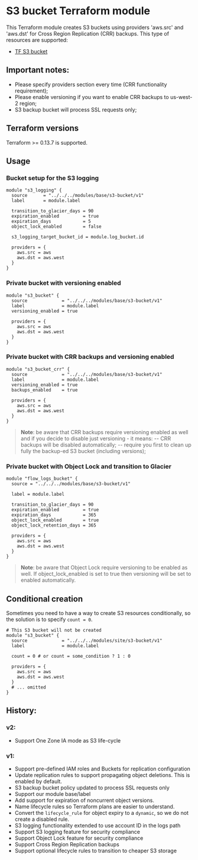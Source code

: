 # S3 bucket Terraform module

This Terraform module creates S3 buckets using providers 'aws.src' and 'aws.dst' for Cross Region Replication (CRR) backups.
This type of resources are supported:
* [TF S3 bucket](https://www.terraform.io/docs/providers/aws/r/s3_bucket.html)

## Important notes:

* Please specify providers section every time (CRR functionality requirement);
* Please enable versioning if you want to enable CRR backups to us-west-2 region;
* S3 backup bucket will process SSL requests only;

## Terraform versions

Terraform >= 0.13.7 is supported.

## Usage

### Bucket setup for the S3 logging
```hcl
module "s3_logging" {
  source      = "../../../modules/base/s3-bucket/v1"
  label       = module.label

  transition_to_glacier_days = 90
  expiration_enabled         = true
  expiration_days            = 5
  object_lock_enabled        = false

  s3_logging_target_bucket_id = module.log_bucket.id

  providers = {
    aws.src = aws
    aws.dst = aws.west
  }
}
```



### Private bucket with versioning enabled
```hcl
module "s3_bucket" {
  source             = "../../../modules/base/s3-bucket/v1"
  label              = module.label
  versioning_enabled = true

  providers = {
    aws.src = aws
    aws.dst = aws.west
  }
}
```

### Private bucket with CRR backups and versioning enabled

```hcl
module "s3_bucket_crr" {
  source             = "../../../modules/base/s3-bucket/v1"
  label              = module.label
  versioning_enabled = true
  backups_enabled    = true

  providers = {
    aws.src = aws
    aws.dst = aws.west
  }
}
```
> **Note**: be aware that CRR backups require versioning enabled as well and if you decide to disable just versioning - it means:
> -- CRR backups will be disabled automatically;
> -- require you first to clean up fully the backup-ed S3 bucket (including versions);

### Private bucket with Object Lock and transition to Glacier

```hcl
module "flow_logs_bucket" {
  source = "../../../modules/base/s3-bucket/v1"

  label = module.label

  transition_to_glacier_days = 90
  expiration_enabled         = true
  expiration_days            = 365
  object_lock_enabled        = true
  object_lock_retention_days = 365

  providers = {
    aws.src = aws
    aws.dst = aws.west
  }
}
```
> **Note**: be aware that Object Lock require versioning to be enabled as well.
> If object_lock_enabled is set to true then versioning will be set to enabled automatically.

## Conditional creation

Sometimes you need to have a way to create S3 resources conditionally, so the solution is to specify `count = 0`.

```hcl
# This S3 bucket will not be created
module "s3_bucket" {
  source             = "../../../modules/site/s3-bucket/v1"
  label              = module.label

  count = 0 # or count = some_condition ? 1 : 0

  providers = {
    aws.src = aws
    aws.dst = aws.west
  }
  # ... omitted
}
```

## History:

### v2:
- Support One Zone IA mode as S3 life-cycle

### v1:
- Support pre-defined IAM roles and Buckets for replication configuration
- Update replication rules to support propagating object deletions. This is enabled by default.
- S3 backup bucket policy updated to process SSL requests only
- Support our module base/label
- Add support for expiration of noncurrent object versions.
- Name lifecycle rules so Terraform plans are easier to understand.
- Convert the `lifecycle_rule` for object expiry to a `dynamic`, so we do not create a disabled rule.
- S3 logging functionality extended to use account ID in the logs path
- Support S3 logging feature for security compliance
- Support Object Lock feature for security compliance
- Support Cross Region Replication backups
- Support optional lifecycle rules to transition to cheaper S3 storage

<!-- BEGINNING OF TERRAFORM-DOCS HOOK -->

<!-- END OF TERRAFORM-DOCS HOOK -->
